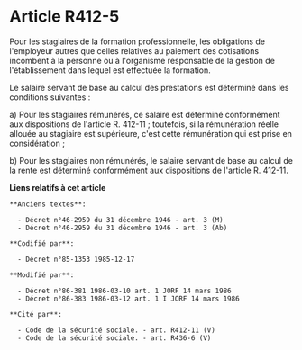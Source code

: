 # Article R412-5

Pour les stagiaires de la formation professionnelle, les obligations de l'employeur autres que celles relatives au paiement
des cotisations incombent à la personne ou à l'organisme responsable de la gestion de l'établissement dans lequel est
effectuée la formation. 

Le salaire servant de base au calcul des prestations est déterminé dans les conditions suivantes : 

a) Pour les stagiaires rémunérés, ce salaire est déterminé conformément aux dispositions de l'article R. 412-11 ; toutefois,
si la rémunération réelle allouée au stagiaire est supérieure, c'est cette rémunération qui est prise en considération ; 

b) Pour les stagiaires non rémunérés, le salaire servant de base au calcul de la rente est déterminé conformément aux
dispositions de l'article R. 412-11.

**Liens relatifs à cet article**

	**Anciens textes**:

	  - Décret n°46-2959 du 31 décembre 1946 - art. 3 (M)
	  - Décret n°46-2959 du 31 décembre 1946 - art. 3 (Ab)

	**Codifié par**:

	  - Décret n°85-1353 1985-12-17

	**Modifié par**:

	  - Décret n°86-381 1986-03-10 art. 1 JORF 14 mars 1986
	  - Décret n°86-383 1986-03-12 art. 1 I JORF 14 mars 1986

	**Cité par**:

	  - Code de la sécurité sociale. - art. R412-11 (V)
	  - Code de la sécurité sociale. - art. R436-6 (V)
